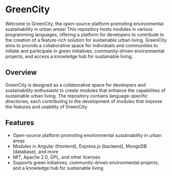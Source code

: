 # GreenCity

Welcome to GreenCity, the open-source platform promoting environmental sustainability in urban areas! This repository hosts modules in various programming languages, offering a platform for developers to contribute to the creation of a feature-rich solution for sustainable urban living. GreenCity aims to provide a collaborative space for individuals and communities to initiate and participate in green initiatives, community-driven environmental projects, and access a knowledge hub for sustainable living.

## Overview

GreenCity is designed as a collaborative space for developers and sustainability enthusiasts to create modules that enhance the capabilities of sustainable urban living. The repository contains language-specific directories, each contributing to the development of modules that improve the features and usability of GreenCity.

## Features

- Open-source platform promoting environmental sustainability in urban areas
- Modules in Angular (frontend), Express.js (backend), MongoDB (database), and more
- MIT, Apache 2.0, GPL, and other licenses
- Supports green initiatives, community-driven environmental projects, and a knowledge hub for sustainable living
